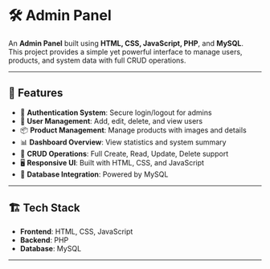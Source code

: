 # 🛠️ Admin Panel

An **Admin Panel** built using **HTML, CSS, JavaScript, PHP**, and **MySQL**.  
This project provides a simple yet powerful interface to manage users, products, and system data with full CRUD operations.

---

## 🚀 Features

- 🔐 **Authentication System**: Secure login/logout for admins  
- 👥 **User Management**: Add, edit, delete, and view users  
- 📦 **Product Management**: Manage products with images and details  
- 📊 **Dashboard Overview**: View statistics and system summary  
- 🔄 **CRUD Operations**: Full Create, Read, Update, Delete support  
- 🖥️ **Responsive UI**: Built with HTML, CSS, and JavaScript  
- 💾 **Database Integration**: Powered by MySQL  

---

## 🏗️ Tech Stack

- **Frontend**: HTML, CSS, JavaScript  
- **Backend**: PHP  
- **Database**: MySQL  

---
